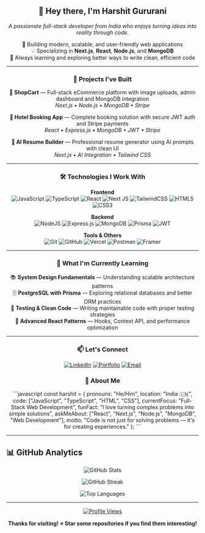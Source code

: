 <div align="center">

## 👋 Hey there, I'm Harshit Gururani

*A passionate full-stack developer from India who enjoys turning ideas into reality through code.*

🚀 Building modern, scalable, and user-friendly web applications  
💡 Specializing in **Next.js**, **React**, **Node.js**, and **MongoDB**  
🎯 Always learning and exploring better ways to write clean, efficient code

---

### 🚀 Projects I've Built

**🛒 ShopCart** — Full-stack eCommerce platform with image uploads, admin dashboard and MongoDB integration  
*Next.js • Node.js • MongoDB • Stripe*

**🏨 Hotel Booking App** — Complete booking solution with secure JWT auth and Stripe payments  
*React • Express.js • MongoDB • JWT • Stripe*

**📄 AI Resume Builder** — Professional resume generator using AI prompts with clean UI  
*Next.js • AI Integration • Tailwind CSS*

---

### 🛠️ Technologies I Work With

**Frontend**  
![JavaScript](https://img.shields.io/badge/javascript-%23323330.svg?style=for-the-badge&logo=javascript&logoColor=%23F7DF1E) 
![TypeScript](https://img.shields.io/badge/typescript-%23007ACC.svg?style=for-the-badge&logo=typescript&logoColor=white) 
![React](https://img.shields.io/badge/react-%2320232a.svg?style=for-the-badge&logo=react&logoColor=%2361DAFB) 
![Next JS](https://img.shields.io/badge/Next-black?style=for-the-badge&logo=next.js&logoColor=white) 
![TailwindCSS](https://img.shields.io/badge/tailwindcss-%2338B2AC.svg?style=for-the-badge&logo=tailwind-css&logoColor=white) 
![HTML5](https://img.shields.io/badge/html5-%23E34F26.svg?style=for-the-badge&logo=html5&logoColor=white) 
![CSS3](https://img.shields.io/badge/css3-%231572B6.svg?style=for-the-badge&logo=css3&logoColor=white)

**Backend**  
![NodeJS](https://img.shields.io/badge/node.js-6DA55F?style=for-the-badge&logo=node.js&logoColor=white) 
![Express.js](https://img.shields.io/badge/express.js-%23404d59.svg?style=for-the-badge&logo=express&logoColor=%2361DAFB) 
![MongoDB](https://img.shields.io/badge/MongoDB-%234ea94b.svg?style=for-the-badge&logo=mongodb&logoColor=white) 
![Prisma](https://img.shields.io/badge/Prisma-3982CE?style=for-the-badge&logo=Prisma&logoColor=white) 
![JWT](https://img.shields.io/badge/JWT-black?style=for-the-badge&logo=JSON%20web%20tokens)

**Tools & Others**  
![Git](https://img.shields.io/badge/git-%23F05033.svg?style=for-the-badge&logo=git&logoColor=white) 
![GitHub](https://img.shields.io/badge/github-%23121011.svg?style=for-the-badge&logo=github&logoColor=white) 
![Vercel](https://img.shields.io/badge/vercel-%23000000.svg?style=for-the-badge&logo=vercel&logoColor=white) 
![Postman](https://img.shields.io/badge/Postman-FF6C37?style=for-the-badge&logo=postman&logoColor=white) 
![Framer](https://img.shields.io/badge/Framer-black?style=for-the-badge&logo=framer&logoColor=blue)

---

### 🌱 What I'm Currently Learning

📚 **System Design Fundamentals** — Understanding scalable architecture patterns  
🗄️ **PostgreSQL with Prisma** — Exploring relational databases and better ORM practices  
🧪 **Testing & Clean Code** — Writing maintainable code with proper testing strategies  
🔧 **Advanced React Patterns** — Hooks, Context API, and performance optimization

---

### 📫 Let's Connect

[![LinkedIn](https://img.shields.io/badge/LinkedIn-%230077B5.svg?style=for-the-badge&logo=linkedin&logoColor=white)](https://linkedin.com/in/harshit-gururani) 
[![Portfolio](https://img.shields.io/badge/Portfolio-FF5722?style=for-the-badge&logo=todoist&logoColor=white)](https://portfolio-main-beta-six.vercel.app)
[![Email](https://img.shields.io/badge/Email-D14836?style=for-the-badge&logo=gmail&logoColor=white)](mailto:harshit15gg@gmail.com)

### 🎯 About Me
<div align="center">
```javascript
const harshit = {
  pronouns: "He/Him",
  location: "India 🇮🇳",
  code: ["JavaScript", "TypeScript", "HTML", "CSS"],
  currentFocus: "Full-Stack Web Development",
  funFact: "I love turning complex problems into simple solutions",
  askMeAbout: ["React", "Next.js", "Node.js", "MongoDB", "Web Development"],
  motto: "Code is not just for solving problems — it's for creating experiences."
};
```
</div>

</div>

---

## 📊 GitHub Analytics

<div align="center">
  
![GitHub Stats](https://github-readme-stats.vercel.app/api?username=HarshitGururani&theme=tokyonight&hide_border=true&include_all_commits=false&count_private=false)

![GitHub Streak](https://nirzak-streak-stats.vercel.app/?user=HarshitGururani&theme=tokyonight&hide_border=true)

![Top Languages](https://github-readme-stats.vercel.app/api/top-langs/?username=HarshitGururani&theme=tokyonight&hide_border=true&include_all_commits=false&count_private=false&layout=compact)

</div>

---

<div align="center">
  
[![Profile Views](https://visitcount.itsvg.in/api?id=HarshitGururani&icon=2&color=6)](https://visitcount.itsvg.in)

**Thanks for visiting! ⭐ Star some repositories if you find them interesting!**

</div>
